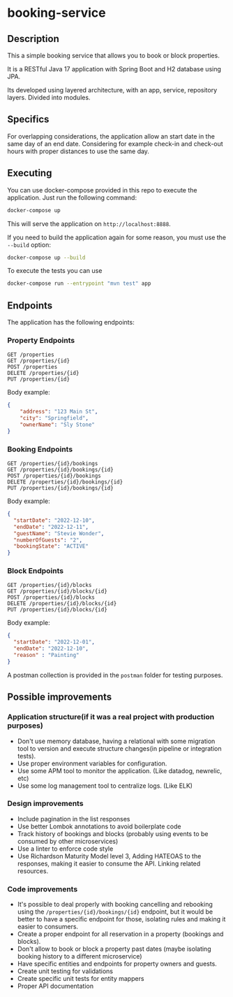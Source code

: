 # booking-service

## Description

This a simple booking service that allows you to book or block properties. 

It is a RESTful Java 17 application with Spring Boot and H2 database using JPA.

Its developed using layered architecture, with an app, service, repository layers. Divided into modules.


## Specifics

For overlapping considerations, the application allow an start date in the same day of an end date.
Considering for example check-in and check-out hours with proper distances to use the same day.


## Executing

You can use docker-compose provided in this repo to execute the application. Just run the following command:

```bash
docker-compose up
```

This will serve the application on `http://localhost:8888`.

If you need to build the application again for some reason, you must use the `--build` option:

```bash
docker-compose up --build
```

To execute the tests you can use

```bash
docker-compose run --entrypoint "mvn test" app  
```


## Endpoints

The application has the following endpoints:

### Property Endpoints

```http
GET /properties
GET /properties/{id}
POST /properties
DELETE /properties/{id}
PUT /properties/{id}
```

Body example:

```json
{
    "address": "123 Main St",
    "city": "Springfield",
    "ownerName": "Sly Stone"
}
```

### Booking Endpoints

```http
GET /properties/{id}/bookings
GET /properties/{id}/bookings/{id}
POST /properties/{id}/bookings
DELETE /properties/{id}/bookings/{id}
PUT /properties/{id}/bookings/{id}
```

Body example:

```json
{
  "startDate": "2022-12-10",
  "endDate": "2022-12-11",
  "guestName": "Stevie Wonder",
  "numberOfGuests": "2",
  "bookingState": "ACTIVE"
}
```
### Block Endpoints

```http
GET /properties/{id}/blocks
GET /properties/{id}/blocks/{id}
POST /properties/{id}/blocks
DELETE /properties/{id}/blocks/{id}
PUT /properties/{id}/blocks/{id}
```

Body example:

```json
{
  "startDate": "2022-12-01",
  "endDate": "2022-12-10",
  "reason" : "Painting"
}
```

A postman collection is provided in the `postman` folder for testing purposes.

## Possible improvements
 
### Application structure(if it was a real project with production purposes)

- Don't use memory database, having a relational with some migration tool to version and execute structure changes(in pipeline or integration tests).
- Use proper environment variables for configuration.
- Use some APM tool to monitor the application. (Like datadog, newrelic, etc)
- Use some log management tool to centralize logs. (Like ELK)

### Design improvements

- Include pagination in the list responses
- Use better Lombok annotations to avoid boilerplate code
- Track history of bookings and blocks (probably using events to be consumed by other microservices)
- Use a linter to enforce code style
- Use Richardson Maturity Model level 3, Adding HATEOAS to the responses, making it easier to consume the API. Linking related resources.



### Code improvements

- It's possible to deal properly with booking cancelling and rebooking using the `/properties/{id}/bookings/{id}` endpoint, but it would be better to have a specific endpoint for those, isolating rules and making it easier to consumers.
- Create a proper endpoint for all reservation in a property (bookings and blocks).
- Don't allow to book or block a property past dates (maybe isolating booking history to a different microservice)
- Have specific entities and endpoints for property owners and guests.
- Create unit testing for validations
- Create specific unit tests for entity mappers
- Proper API documentation
